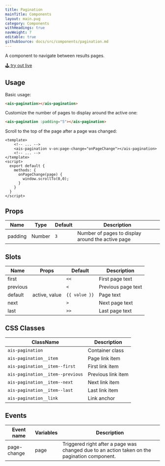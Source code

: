 ```yaml
---
title: Pagination
mainTitle: Components
layout: main.pug
category: Components
withHeadings: true
navWeight: 7
editable: true
githubSource: docs/src/components/pagination.md
---
```


A component to navigate between results pages.

<a class="btn btn-static-theme" href="stories/?selectedKind=Pagination">🕹 try out live</a>

## Usage

Basic usage:

```html
<ais-pagination></ais-pagination>
```

Customize the number of pages to display around the active one:

```html
<ais-pagination :padding="5"></ais-pagination>
```

Scroll to the top of the page after a page was changed:

```vue
<template>
    <!-- ... -->
    <ais-pagination v-on:page-change="onPageChange"></ais-pagination>
    <!-- ... -->
</template>
<script>
  export default {
    methods: {
      onPageChange(page) {
        window.scrollTo(0,0);
      }
    }
  }
</script>
```

## Props

| Name    | Type   | Default | Description                                       |
|---------|--------|---------|---------------------------------------------------|
| padding | Number | `3`     | Number of pages to display around the active page |

## Slots

| Name     | Props         | Default       | Description        |
|----------|---------------|---------------|--------------------|
| first    |               | `<<`          | First page text    |
| previous |               | `<`           | Previous page text |
| default  | active, value | `{{ value }}` | Page text          |
| next     |               | `>`           | Next page text     |
| last     |               | `>>`          | Last page text     |

## CSS Classes

| ClassName                        | Description        |
|----------------------------------|--------------------|
| `ais-pagination`                 | Container class    |
| `ais-pagination__item`           | Page link item     |
| `ais-pagination__item--first`    | First link item    |
| `ais-pagination__item--previous` | Previous link item |
| `ais-pagination__item--next`     | Next link item     |
| `ais-pagination__item--last`     | Last link item     |
| `ais-pagination__link`           | Link anchor        |

## Events

| Event name  | Variables  | Description                                                                                  |
|-------------|------------|----------------------------------------------------------------------------------------------|
| page-change | page       | Triggered right after a page was changed due to an action taken on the pagination component. |
